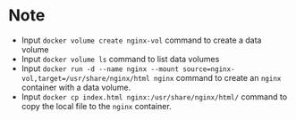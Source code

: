 # Note

- Input `docker volume create nginx-vol` command to create a data volume
- Input `docker volume ls` command to list data volumes
- Input `docker run -d --name nginx --mount source=nginx-vol,target=/usr/share/nginx/html nginx` command to create an `nginx` container with a data volume.
- Input `docker cp index.html nginx:/usr/share/nginx/html/` command to copy the local file to the `nginx` container.
